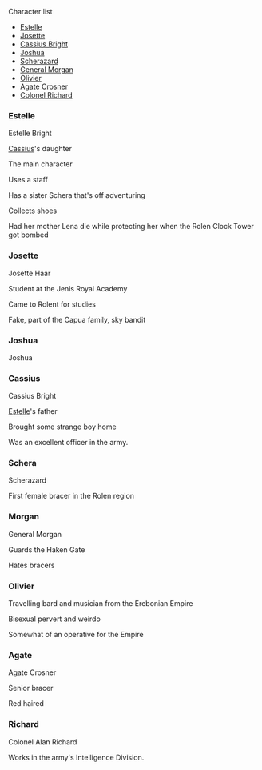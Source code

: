 Character list

* [Estelle](#Estelle)
* [Josette](#josette)
* [Cassius Bright](#cassius)
* [Joshua](#joshua)
* [Scherazard](#schera)
* [General Morgan](#morgan)
* [Olivier](#olivier)
* [Agate Crosner](#agate)
* [Colonel Richard](#richard)

### Estelle

Estelle Bright

[Cassius](#cassius)'s daughter

The main character

Uses a staff

Has a sister Schera that's off adventuring

Collects shoes

Had her mother Lena die while protecting her when the Rolen Clock Tower got bombed

### Josette

Josette Haar

Student at the Jenis Royal Academy

Came to Rolent for studies

Fake, part of the Capua family, sky bandit

### Joshua

Joshua 

### Cassius

Cassius Bright

[Estelle](#estelle)'s father

Brought some strange boy home

Was an excellent officer in the army.

### Schera

Scherazard

First female bracer in the Rolen region

### Morgan

General Morgan

Guards the Haken Gate

Hates bracers

### Olivier

Travelling bard and musician from the Erebonian Empire

Bisexual pervert and weirdo

Somewhat of an operative for the Empire

### Agate

Agate Crosner

Senior bracer

Red haired

### Richard

Colonel Alan Richard

Works in the army's Intelligence Division.